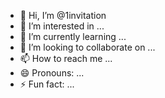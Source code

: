 - 👋 Hi, I’m @1invitation
- 👀 I’m interested in ...
- 🌱 I’m currently learning ...
- 💞️ I’m looking to collaborate on ...
- 📫 How to reach me ...
- 😄 Pronouns: ...
- ⚡ Fun fact: ...

<!---
1invitation/1invitation is a ✨ special ✨ repository because its `README.md` (this file) appears on your GitHub profile.
You can click the Preview link to take a look at your changes.
--->
